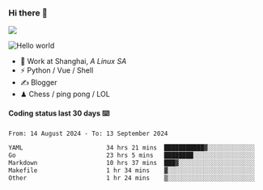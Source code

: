 ### Hi there 👋
![](https://komarev.com/ghpvc/?username=Xuhandsome)


<img src="https://github-readme-stats.vercel.app/api?username=XuHandsome&show_icons=true&theme=merko" alt="Hello world">

<br/>

- 🍻  Work at Shanghai, _A Linux SA_
- ⚡  Python / Vue / Shell
- ✍️  Blogger
- ♟  Chess / ping pong / LOL

#### Coding status last 30 days ⌨️

<!--START_SECTION:waka-->

```txt
From: 14 August 2024 - To: 13 September 2024

YAML                       34 hrs 21 mins  ███████████▓░░░░░░░░░░░░░   46.66 %
Go                         23 hrs 5 mins   ████████░░░░░░░░░░░░░░░░░   31.36 %
Markdown                   10 hrs 37 mins  ███▓░░░░░░░░░░░░░░░░░░░░░   14.43 %
Makefile                   1 hr 34 mins    ▓░░░░░░░░░░░░░░░░░░░░░░░░   02.15 %
Other                      1 hr 24 mins    ▒░░░░░░░░░░░░░░░░░░░░░░░░   01.91 %
```

<!--END_SECTION:waka-->
